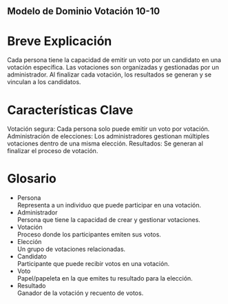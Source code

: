 ## Modelo de Dominio Votación 10-10

# Breve Explicación
Cada persona tiene la capacidad de emitir un voto por un candidato en una votación específica. Las votaciones son organizadas y gestionadas por un administrador. Al finalizar cada votación, los resultados se generan  y se vinculan a los candidatos.

# Características Clave
Votación segura: Cada persona solo puede emitir un voto por votación.
Administración de elecciones: Los administradores gestionan múltiples votaciones dentro de una misma elección.
Resultados: Se generan al finalizar el proceso de votación.

# Glosario
- Persona  
Representa a un individuo que puede participar en una votación.  
- Administrador  
Persona que tiene la capacidad de crear y gestionar votaciones.  
- Votación  
Proceso donde los participantes emiten sus votos.  
- Elección  
Un grupo de votaciones relacionadas.  
- Candidato  
Participante que puede recibir votos en una votación.  
- Voto  
Papel/papeleta en la que emites tu resultado para la elección.  
- Resultado  
Ganador de la votación y recuento de votos.  
